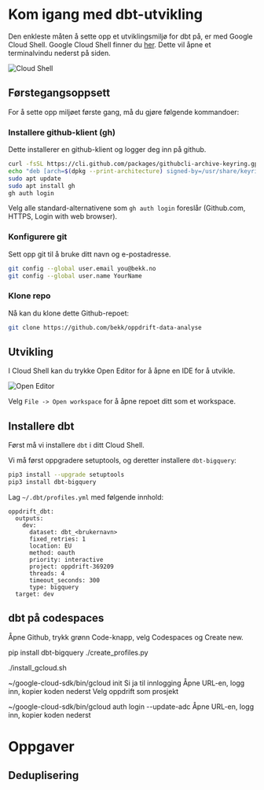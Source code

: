 
# Kom igang med dbt-utvikling
Den enkleste måten å sette opp et utviklingsmiljø for dbt på, er med Google Cloud Shell.
Google Cloud Shell finner du [her](https://console.cloud.google.com/home/dashboard?cloudshell=true).
Dette vil åpne et terminalvindu nederst på siden.

![Cloud Shell](readme-files/cloud-shell.png)

## Førstegangsoppsett
For å sette opp miljøet første gang, må du gjøre følgende kommandoer:
### Installere github-klient (gh)
Dette installerer en github-klient og logger deg inn på github.

```bash
curl -fsSL https://cli.github.com/packages/githubcli-archive-keyring.gpg | sudo dd of=/usr/share/keyrings/githubcli-archive-keyring.gpg
echo "deb [arch=$(dpkg --print-architecture) signed-by=/usr/share/keyrings/githubcli-archive-keyring.gpg] https://cli.github.com/packages stable main" | sudo tee /etc/apt/sources.list.d/github-cli.list > /dev/null
sudo apt update
sudo apt install gh
gh auth login
```
Velg alle standard-alternativene som `gh auth login` foreslår (Github.com, HTTPS, Login with web browser).

### Konfigurere git
Sett opp git til å bruke ditt navn og e-postadresse.

```bash
git config --global user.email you@bekk.no
git config --global user.name YourName
```

### Klone repo
Nå kan du klone dette Github-repoet:

```bash
git clone https://github.com/bekk/oppdrift-data-analyse
```

## Utvikling
I Cloud Shell kan du trykke Open Editor for å åpne en IDE for å utvikle.

![Open Editor](readme-files/open-editor.png)

Velg `File -> Open workspace` for å åpne repoet ditt som et workspace.

## Installere dbt
Først må vi installere `dbt` i ditt Cloud Shell.

Vi må først oppgradere setuptools, og deretter installere `dbt-bigquery`:
```bash
pip3 install --upgrade setuptools
pip3 install dbt-bigquery
```

Lag `~/.dbt/profiles.yml` med følgende innhold:
```
oppdrift_dbt:
  outputs:
    dev:
      dataset: dbt_<brukernavn>
      fixed_retries: 1
      location: EU
      method: oauth
      priority: interactive
      project: oppdrift-369209
      threads: 4
      timeout_seconds: 300
      type: bigquery
  target: dev
```

## dbt på codespaces
Åpne Github, trykk grønn Code-knapp, velg Codespaces og Create new.

pip install dbt-bigquery
./create_profiles.py <brukernavn>

./install_gcloud.sh

~/google-cloud-sdk/bin/gcloud init
Si ja til innlogging
Åpne URL-en, logg inn, kopier koden nederst
Velg oppdrift som prosjekt

~/google-cloud-sdk/bin/gcloud auth login --update-adc
Åpne URL-en, logg inn, kopier koden nederst



# Oppgaver

## Deduplisering

## 